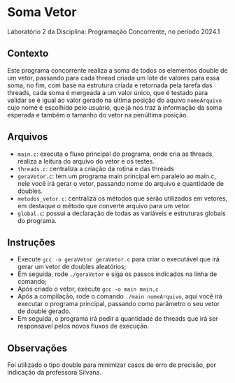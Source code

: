 # Soma Vetor
Laboratório 2 da Disciplina: Programação Concorrente, no período 2024.1

## Contexto
Este programa concorrente realiza a soma de todos os elementos double de um vetor, passando para cada thread criada um lote de valores para essa soma,
no fim, com base na estrutura criada e retornada pela tarefa das threads, cada soma é mergeada a um valor único, que é testado para validar se é igual ao valor
gerado na última posição do aquivo ```nomeArquivo``` cujo nome é escolhido pelo usuário, que já nos traz a informação da soma esperada e também o tamanho do vetor na penúltima posição.

## Arquivos

 - ```main.c```: executa o fluxo principal do programa, onde cria as threads, realiza a leitura do arquivo do vetor e os testes.
 - ```threads.c```: centraliza a criação da rotina e das threads
 - ```geraVetor.c```: tem um programa main principal em paralelo ao main.c, nele você irá gerar o vetor, passando nome do arquivo e quantidade de doubles.
 - ```metodos_vetor.c```: centraliza os métodos que serão utilizados em vetores, em destaque o método que converte arquivo para um vetor.
 - ```global.c```: possui a declaração de todas as variáveis e estruturas globais do programa.

## Instruções
- Execute ```gcc -o geraVetor geraVetor.c``` para criar o executável que irá gerar um vetor de doubles aleatórios;
- Em seguida, rode ```./geraVetor``` e siga os passos indicados na linha de comando;
- Após criado o vetor, execute ```gcc -o main main.c```
- Após a compilação, rode o comando ```./main nomeArquivo```, aqui você irá executar o programa principal, passando como parâmetro o seu vetor de double gerado.
- Em seguida, o programa irá pedir a quantidade de threads que irá ser responsável pelos novos fluxos de execução.


## Observações
Foi utilizado o tipo double para minimizar casos de erro de precisão, por indicação da professora Silvana.
